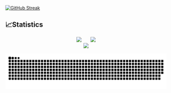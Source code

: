 <!-- [![Anurag's GitHub stats](https://github-readme-stats.vercel.app/api?username=JoneYng&show_icons=false&hide=contribs)](https://github.com/anuraghazra/github-readme-stats)       [![Top Langs](https://github-readme-stats.vercel.app/api/top-langs/?username=JoneYng&layout=compact)](https://github.com/anuraghazra/github-readme-stats) -->

[![GitHub Streak](http://github-readme-streak-stats.herokuapp.com?user=JoneYng&theme=radical&hide_border=true&date_format=%5BY.%5Dn.j&locale=zh)](https://git.io/streak-stats)

## 📈Statistics

<div align="center">
<span>&emsp;&emsp;</span>
<img height="170px" src="https://github-readme-stats.vercel.app/api?username=JoneYng" /><span>&emsp;&emsp;</span><img height="170px" src="https://github-readme-stats.vercel.app/api/top-langs/?username=JoneYng&layout=compact&langs_count=8" />
<span>&emsp;&emsp;</span>
</div>

<div align="center">
    <img  src="https://github-readme-streak-stats.herokuapp.com/?user=JoneYng" />
</div>

![](https://raw.githubusercontent.com/JoneYng/JoneYng/main/assets/github-contribution-grid-snake.svg)
      

